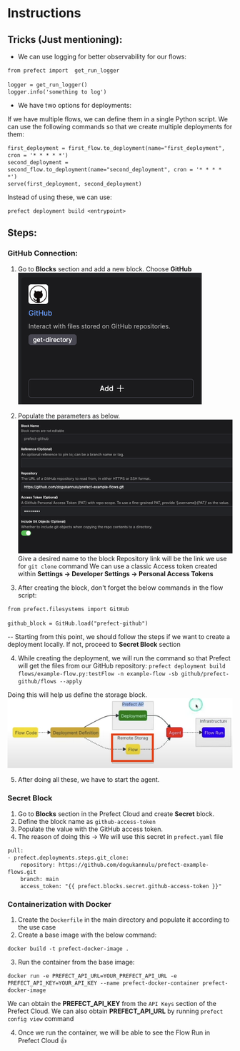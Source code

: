 # Instructions

## Tricks (Just mentioning):
- We can use logging for better observability for our flows:
```
from prefect import  get_run_logger

logger = get_run_logger()
logger.info('something to log')
```

- We have two options for deployments:

If we have multiple flows, we can define them in a single Python script. We can use the following commands so that we create multiple deployments for them:

```
first_deployment = first_flow.to_deployment(name="first_deployment", cron = '* * * * *')
second_deployment = second_flow.to_deployment(name="second_deployment", cron = '* * * * *')
serve(first_deployment, second_deployment)
```

Instead of using these, we can use:

```
prefect deployment build <entrypoint>
```


## Steps:

### GitHub Connection:

1. Go to __Blocks__ section and add a new block.
Choose __GitHub__
![Alt text](img/image.png)

2. Populate the parameters as below.
![Alt text](img/image-1.png)
Give a desired name to the block
Repository link will be the link we use for `git clone` command
We can use a classic Access token created within __Settings -> Developer Settings -> Personal Access Tokens__

3. After creating the block, don't forget the below commands in the flow script:

```
from prefect.filesystems import GitHub

github_block = GitHub.load("prefect-github")
```

-- Starting from this point, we should follow the steps if we want to create a deployment locally. If not, proceed to __Secret Block__ section

4. While creating the deployment, we will run the command so that Prefect will get the files from our GitHub repository:
`prefect deployment build flows/example-flow.py:testFlow -n example-flow -sb github/prefect-github/flows --apply`

Doing this will help us define the storage block.
![Alt text](img/image-2.png)

5. After doing all these, we have to start the agent.

### Secret Block

1. Go to __Blocks__ section in the Prefect Cloud and create __Secret__ block.
2. Define the block name as `github-access-token`
3. Populate the value with the GitHub access token. 
4. The reason of doing this -> We will use this secret in `prefect.yaml` file

```
pull:
- prefect.deployments.steps.git_clone:
    repository: https://github.com/dogukannulu/prefect-example-flows.git
    branch: main
    access_token: "{{ prefect.blocks.secret.github-access-token }}"
```


### Containerization with Docker

1. Create the `Dockerfile` in the main directory and populate it according to the use case
2. Create a base image with the below command:

```
docker build -t prefect-docker-image .
```

3. Run the container from the base image:

```
docker run -e PREFECT_API_URL=YOUR_PREFECT_API_URL -e PREFECT_API_KEY=YOUR_API_KEY --name prefect-docker-container prefect-docker-image
```

We can obtain the __PREFECT_API_KEY__ from the `API Keys` section of the Prefect Cloud. We can also obtain __PREFECT_API_URL__ by running `prefect config view` command

4. Once we run the container, we will be able to see the Flow Run in Prefect Cloud 👍